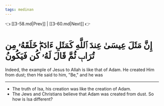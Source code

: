 ```yaml
---
tags: medinan
---
```


👈 [[3-58.md|Prev]] | [[3-60.md|Next]] 👉

# إِنَّ مَثَلَ عِيسَىٰ عِندَ ٱللَّهِ كَمَثَلِ ءَادَمَۖ خَلَقَهُۥ مِن تُرَابٖ ثُمَّ قَالَ لَهُۥ كُن فَيَكُونُ

Indeed, the example of Jesus to Allah is like that of Adam. He created Him from dust; then He said to him, "Be," and he was

---
- The truth of Isa, his creation was like the creation of Adam.
- The Jews and Christians believe that Adam was created from dust. So how is Isa different?
